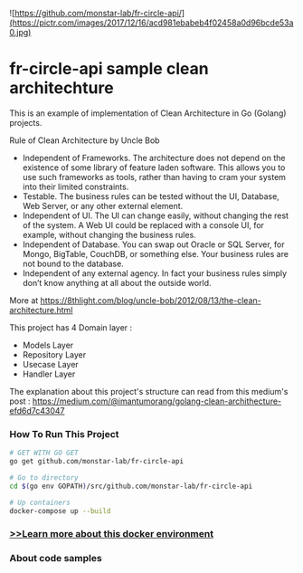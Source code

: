 ![https://github.com/monstar-lab/fr-circle-api/](https://pictr.com/images/2017/12/16/acd981ebabeb4f02458a0d96bcde53a0.jpg)


# fr-circle-api sample clean architechture

This is an example of implementation of Clean Architecture in Go (Golang) projects.

Rule of Clean Architecture by Uncle Bob

 * Independent of Frameworks. The architecture does not depend on the existence of some library of feature laden software. This allows you to use such frameworks as tools, rather than having to cram your system into their limited constraints.
 * Testable. The business rules can be tested without the UI, Database, Web Server, or any other external element.
 * Independent of UI. The UI can change easily, without changing the rest of the system. A Web UI could be replaced with a console UI, for example, without changing the business rules.
 * Independent of Database. You can swap out Oracle or SQL Server, for Mongo, BigTable, CouchDB, or something else. Your business rules are not bound to the database.
 * Independent of any external agency. In fact your business rules simply don’t know anything at all about the outside world.

More at https://8thlight.com/blog/uncle-bob/2012/08/13/the-clean-architecture.html

This project has  4 Domain layer :

 * Models Layer
 * Repository Layer
 * Usecase Layer  
 * Handler Layer

The explanation about this project's structure  can read from this medium's post : https://medium.com/@imantumorang/golang-clean-archithecture-efd6d7c43047

### How To Run This Project

```bash
# GET WITH GO GET
go get github.com/monstar-lab/fr-circle-api 

# Go to directory
cd $(go env GOPATH)/src/github.com/monstar-lab/fr-circle-api

# Up containers
docker-compose up --build

```
### [>>Learn more about this docker environment](https://github.com/monstar-lab/fr-circle-api/wiki/Setting-up-the-development-environment)

### About code samples